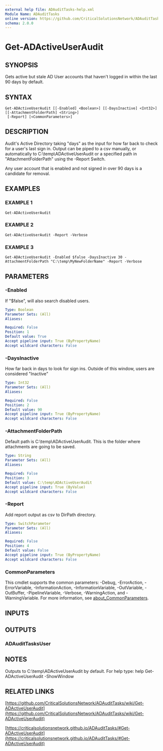 ```yaml
---
external help file: ADAuditTasks-help.xml
Module Name: ADAuditTasks
online version: https://github.com/CriticalSolutionsNetwork/ADAuditTasks/wiki/Get-ADActiveUserAudit
schema: 2.0.0
---
```


# Get-ADActiveUserAudit

## SYNOPSIS
Gets active but stale AD User accounts that haven't logged in within the last 90 days by default.

## SYNTAX

```
Get-ADActiveUserAudit [[-Enabled] <Boolean>] [[-DaysInactive] <Int32>] [[-AttachmentFolderPath] <String>]
 [-Report] [<CommonParameters>]
```

## DESCRIPTION
Audit's Active Directory taking "days" as the input for how far back to check for a user's last sign in.
Output can be piped to a csv manually, or automatically to C:\temp\ADActiveUserAudit or a specified path
in "AttachmentFolderPath" using the -Report Switch.

Any user account that is enabled and not signed in over 90 days is a candidate for removal.

## EXAMPLES

### EXAMPLE 1
```
Get-ADActiveUserAudit
```

### EXAMPLE 2
```
Get-ADActiveUserAudit -Report -Verbose
```

### EXAMPLE 3
```
Get-ADActiveUserAudit -Enabled $false -DaysInactive 30 -AttachmentFolderPath "C:\temp\MyNewFolderName" -Report -Verbose
```

## PARAMETERS

### -Enabled
If "$false", will also search disabled users.

```yaml
Type: Boolean
Parameter Sets: (All)
Aliases:

Required: False
Position: 1
Default value: True
Accept pipeline input: True (ByPropertyName)
Accept wildcard characters: False
```

### -DaysInactive
How far back in days to look for sign ins.
Outside of this window, users are considered "Inactive"

```yaml
Type: Int32
Parameter Sets: (All)
Aliases:

Required: False
Position: 2
Default value: 90
Accept pipeline input: True (ByPropertyName)
Accept wildcard characters: False
```

### -AttachmentFolderPath
Default path is C:\temp\ADActiveUserAudit.
This is the folder where attachments are going to be saved.

```yaml
Type: String
Parameter Sets: (All)
Aliases:

Required: False
Position: 3
Default value: C:\temp\ADActiveUserAudit
Accept pipeline input: True (ByValue)
Accept wildcard characters: False
```

### -Report
Add report output as csv to DirPath directory.

```yaml
Type: SwitchParameter
Parameter Sets: (All)
Aliases:

Required: False
Position: 4
Default value: False
Accept pipeline input: True (ByPropertyName)
Accept wildcard characters: False
```

### CommonParameters
This cmdlet supports the common parameters: -Debug, -ErrorAction, -ErrorVariable, -InformationAction, -InformationVariable, -OutVariable, -OutBuffer, -PipelineVariable, -Verbose, -WarningAction, and -WarningVariable. For more information, see [about_CommonParameters](http://go.microsoft.com/fwlink/?LinkID=113216).

## INPUTS

## OUTPUTS

### ADAuditTasksUser
## NOTES
Outputs to C:\temp\ADActiveUserAudit by default.
For help type: help Get-ADActiveUserAudit -ShowWindow

## RELATED LINKS

[https://github.com/CriticalSolutionsNetwork/ADAuditTasks/wiki/Get-ADActiveUserAudit](https://github.com/CriticalSolutionsNetwork/ADAuditTasks/wiki/Get-ADActiveUserAudit)

[https://criticalsolutionsnetwork.github.io/ADAuditTasks/#Get-ADActiveUserAudit](https://criticalsolutionsnetwork.github.io/ADAuditTasks/#Get-ADActiveUserAudit)

